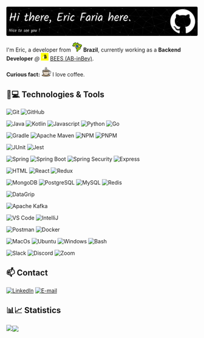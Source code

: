 ![Header](./img/github-header-image.png)

I'm Eric, a developer from <img src="./img/brazil.png" width="25"/> <b>Brazil</b>, currently working as a __Backend Developer__ _@_ <img src="./img/bees.png" width="20"/> [BEES (AB-inBev)](https://www.beesbank.com.br/).

__Curious fact:__ <img src="./img/coffee.png" width="25"/> I love coffee.

## 🚀💻 Technologies & Tools
 
![Git](https://img.shields.io/badge/-Git-black?style=flat-square&logo=git)
  ![GitHub](https://img.shields.io/badge/-GitHub-181717?style=flat-square&color=black&logo=github)
  
![Java](https://img.shields.io/badge/Java-Java?style=flat-square&logo=openjdk&color=black&logoColor=437291)
  ![Kotlin](https://img.shields.io/badge/Kotlin-Kotlin?style=flat-square&logo=kotlin&color=black)
  ![Javascript](https://img.shields.io/badge/Javascript-javascript?style=flat-square&logo=javascript&color=black)
  ![Python](https://img.shields.io/badge/Python-Python?style=flat-square&logo=python&color=black)
  ![Go](https://img.shields.io/badge/Go-Go?style=flat-square&logo=go&color=black&logoColor=00ADD8)

  ![Gradle](https://img.shields.io/badge/Gradle-Gradle?style=flat-square&logo=spring&color=black&logoColor=white)
  ![Apache Maven](https://img.shields.io/badge/Apache_Maven-Apache_Maven?style=flat-square&logo=apachemaven&color=black&logoColor=C71A36)
  ![NPM](https://img.shields.io/badge/NPM-NPM?style=flat-square&logo=npm&color=black&logoColor=CB3837)
    ![PNPM](https://img.shields.io/badge/PNPM-PNPM?style=flat-square&logo=pnpm&color=black&logoColor=F69220)

  ![JUnit](https://img.shields.io/badge/JUnit-JUnit?style=flat-square&logo=junit5&color=black&logoColor=25A162)
  ![Jest](https://img.shields.io/badge/Jest-Jest?style=flat-square&logo=jest&color=black&logoColor=C21325)

  ![Spring](https://img.shields.io/badge/Spring-Spring?style=flat-square&logo=spring&color=black&logoColor=green)
  ![Spring Boot](https://img.shields.io/badge/Spring_Boot-Spring_Boot?style=flat-square&logo=springboot&color=black&logoColor=green)
  ![Spring Security](https://img.shields.io/badge/Spring_Security-Spring_Security?style=flat-square&logo=springsecurity&color=black&logoColor=green)
  ![Express](https://img.shields.io/badge/Express-Express?style=flat-square&logo=express&color=black&logoColor=white)

![HTML](https://img.shields.io/badge/HTML-HTML?style=flat-square&logo=html5&color=black&logoColor=E34F26)
  ![React](https://img.shields.io/badge/React-React?style=flat-square&logo=react&color=black&logoColor=white)
  ![Redux](https://img.shields.io/badge/Redux-Reduxt?style=flat-square&logo=redux&color=black&logoColor=764ABC) 

  ![MongoDB](https://img.shields.io/badge/MongoDB-MongoDB?style=flat-square&logo=mongodb&color=black&logoColor=47A248)
![PostgreSQL](https://img.shields.io/badge/PostgreSQL-PostgreSQL?style=flat-square&logo=postgresql&color=black&logoColor=4169E1)
  ![MySQL](https://img.shields.io/badge/MySQL-MySQL?style=flat-square&logo=mysql&color=black&logoColor=4479A1)
![Redis](https://img.shields.io/badge/Redis-Redis?style=flat-square&logo=redis&color=black&logoColor=DC382D)

![DataGrip](https://img.shields.io/badge/DataGrip-DataGrip?style=flat-square&logo=datagrip&color=black&logoColor=white)  

  ![Apache Kafka](https://img.shields.io/badge/Apache_Kafka-Apacha_Kafka?style=flat-square&logo=apachekafka&color=black&logoColor=white) 
 
  ![VS Code](https://img.shields.io/badge/-VS%20Code-007ACC?style=flat-square&logo=visual-studio-code&color=black&logoColor=blue)
  ![IntelliJ](https://img.shields.io/badge/-IntelliJ%20IDEA-black?style=flat-square&logo=jetbrains)
  
  ![Postman](https://img.shields.io/badge/Postman-black?style=flat-square&logo=postman)
  ![Docker](https://img.shields.io/badge/Docker-Docker?style=flat-square&logo=docker&color=black&logoColor=blue)

![MacOs](https://img.shields.io/badge/MacOS-MacOS?style=flat-square&logo=macos&color=black&logoColor=white)
 ![Ubuntu](https://img.shields.io/badge/Ubuntu-Ubuntu?style=flat-square&logo=ubuntu&color=black&logoColor=E95420)
 ![Windows](https://img.shields.io/badge/Windows-Windows?style=flat-square&logo=windows&color=black&logoColor=white)
  ![Bash](https://img.shields.io/badge/Bash-Bash?style=flat-square&logo=gnubash&color=black&logoColor=4EAA25)

 ![Slack](https://img.shields.io/badge/Slack-Slack?style=flat-square&logo=slack&color=black&logoColor=4A154B)
  ![Discord](https://img.shields.io/badge/Discord-Discord?style=flat-square&logo=discord&color=black&logoColor=5865F2)
 ![Zoom](https://img.shields.io/badge/Zoom-Zoom?style=flat-square&logo=zoom&color=black&logoColor=0B5CFF)

 ## 📫 Contact
  [![LinkedIn](https://img.shields.io/badge/LinkedIn-LinkedIn?style=for-the-badge&logo=linkedin&color=black&logoColor=0A66C2)](https://www.linkedin.com/in/eric-faria/)
   [![E-mail](https://img.shields.io/badge/E--mail-E--mail?style=for-the-badge&logo=gmail&color=black&logoColor=EA4335)](mailto:ericdeofaria@gmail.com)

   ## 📊📈 Statistics
<p>
  <img align="left" src="https://github-readme-stats.vercel.app/api/top-langs/?username=eric-faria&theme=transparent&size_weight=0&count_weight=1&layout=compact">
  <img align="center" width=47% src="https://github-readme-stats.vercel.app/api?username=eric-faria&theme=transparent&show_icons=true&rank_icon=github">  
</p>
